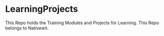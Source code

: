 # LearningProjects
This Repo holds the Training Modules and Projects for Learning. This Repo belongs to Nativewit.
